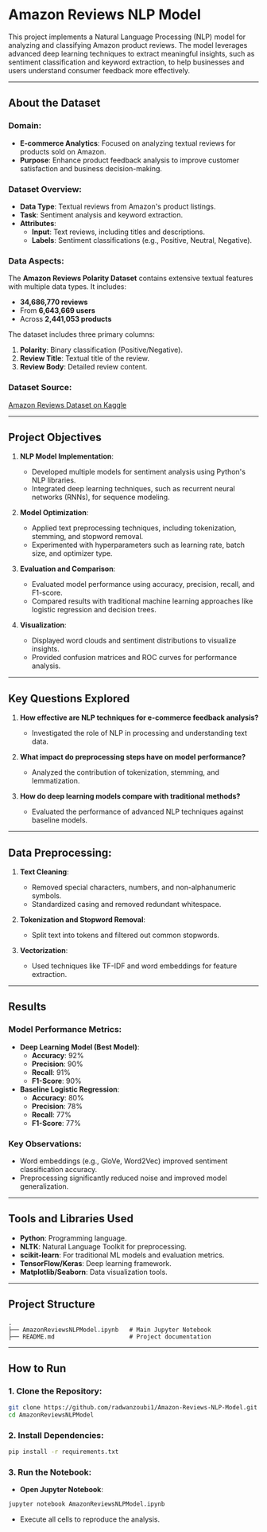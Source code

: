 # Amazon Reviews NLP Model

This project implements a Natural Language Processing (NLP) model for analyzing and classifying Amazon product reviews. The model leverages advanced deep learning techniques to extract meaningful insights, such as sentiment classification and keyword extraction, to help businesses and users understand consumer feedback more effectively.

---

## About the Dataset

### Domain:
- **E-commerce Analytics**: Focused on analyzing textual reviews for products sold on Amazon.
- **Purpose**: Enhance product feedback analysis to improve customer satisfaction and business decision-making.

### Dataset Overview:
- **Data Type**: Textual reviews from Amazon's product listings.
- **Task**: Sentiment analysis and keyword extraction.
- **Attributes**:
  - **Input**: Text reviews, including titles and descriptions.
  - **Labels**: Sentiment classifications (e.g., Positive, Neutral, Negative).

### Data Aspects:
The **Amazon Reviews Polarity Dataset** contains extensive textual features with multiple data types. It includes:
- **34,686,770 reviews**
- From **6,643,669 users**
- Across **2,441,053 products**

The dataset includes three primary columns:
1. **Polarity**: Binary classification (Positive/Negative).
2. **Review Title**: Textual title of the review.
3. **Review Body**: Detailed review content.

### Dataset Source:
[Amazon Reviews Dataset on Kaggle](https://www.kaggle.com/datasets/kritanjalijain/amazon-reviews?resource=download)

---

## Project Objectives

1. **NLP Model Implementation**:
   - Developed multiple models for sentiment analysis using Python's NLP libraries.
   - Integrated deep learning techniques, such as recurrent neural networks (RNNs), for sequence modeling.

2. **Model Optimization**:
   - Applied text preprocessing techniques, including tokenization, stemming, and stopword removal.
   - Experimented with hyperparameters such as learning rate, batch size, and optimizer type.

3. **Evaluation and Comparison**:
   - Evaluated model performance using accuracy, precision, recall, and F1-score.
   - Compared results with traditional machine learning approaches like logistic regression and decision trees.

4. **Visualization**:
   - Displayed word clouds and sentiment distributions to visualize insights.
   - Provided confusion matrices and ROC curves for performance analysis.

---

## Key Questions Explored

1. **How effective are NLP techniques for e-commerce feedback analysis?**
   - Investigated the role of NLP in processing and understanding text data.

2. **What impact do preprocessing steps have on model performance?**
   - Analyzed the contribution of tokenization, stemming, and lemmatization.

3. **How do deep learning models compare with traditional methods?**
   - Evaluated the performance of advanced NLP techniques against baseline models.

---

## Data Preprocessing:

1. **Text Cleaning**:
   - Removed special characters, numbers, and non-alphanumeric symbols.
   - Standardized casing and removed redundant whitespace.

2. **Tokenization and Stopword Removal**:
   - Split text into tokens and filtered out common stopwords.

3. **Vectorization**:
   - Used techniques like TF-IDF and word embeddings for feature extraction.

---

## Results

### Model Performance Metrics:
- **Deep Learning Model (Best Model)**:
  - **Accuracy**: 92%
  - **Precision**: 90%
  - **Recall**: 91%
  - **F1-Score**: 90%
- **Baseline Logistic Regression**:
  - **Accuracy**: 80%
  - **Precision**: 78%
  - **Recall**: 77%
  - **F1-Score**: 77%

### Key Observations:
- Word embeddings (e.g., GloVe, Word2Vec) improved sentiment classification accuracy.
- Preprocessing significantly reduced noise and improved model generalization.

---

## Tools and Libraries Used

- **Python**: Programming language.
- **NLTK**: Natural Language Toolkit for preprocessing.
- **scikit-learn**: For traditional ML models and evaluation metrics.
- **TensorFlow/Keras**: Deep learning framework.
- **Matplotlib/Seaborn**: Data visualization tools.

---

## Project Structure

```plaintext
.
├── AmazonReviewsNLPModel.ipynb   # Main Jupyter Notebook
├── README.md                     # Project documentation
```

---

## How to Run

### 1. Clone the Repository:
```bash
git clone https://github.com/radwanzoubi1/Amazon-Reviews-NLP-Model.git
cd AmazonReviewsNLPModel
```

### 2. Install Dependencies:
```bash
pip install -r requirements.txt
```

### 3. Run the Notebook:
- **Open Jupyter Notebook**:
```bash
jupyter notebook AmazonReviewsNLPModel.ipynb
```
- Execute all cells to reproduce the analysis.
